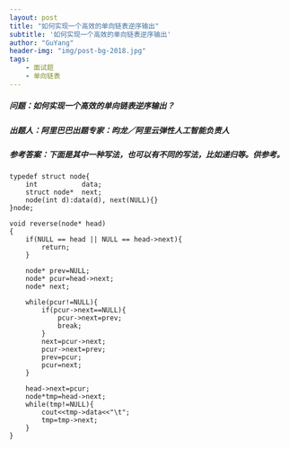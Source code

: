 ```yaml
---
layout: post
title: "如何实现一个高效的单向链表逆序输出"
subtitle: '如何实现一个高效的单向链表逆序输出'
author: "GuYang"
header-img: "img/post-bg-2018.jpg"
tags:    
    - 面试题
    - 单向链表  
---
```

##### **问题**：如何实现一个高效的单向链表逆序输出？ 

##### **出题人**：阿里巴巴出题专家：昀龙／阿里云弹性人工智能负责人

##### **参考答案**：下面是其中一种写法，也可以有不同的写法，比如递归等。供参考。


```
typedef struct node{
    int           data;
    struct node*  next;
    node(int d):data(d), next(NULL){}
}node;

void reverse(node* head)
{
    if(NULL == head || NULL == head->next){
        return;
    }
    
    node* prev=NULL;
    node* pcur=head->next;
    node* next;
    
    while(pcur!=NULL){
        if(pcur->next==NULL){
            pcur->next=prev;
            break;
        }
        next=pcur->next;
        pcur->next=prev;
        prev=pcur;
        pcur=next;
    }
    
    head->next=pcur;
    node*tmp=head->next;
    while(tmp!=NULL){
        cout<<tmp->data<<"\t";
        tmp=tmp->next;
    }
}

```
